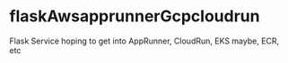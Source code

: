 # flaskAwsapprunnerGcpcloudrun
Flask Service hoping to get into AppRunner, CloudRun, EKS maybe, ECR, etc
